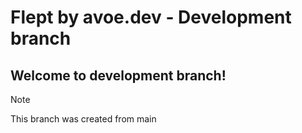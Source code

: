 # Flept by avoe.dev - Development branch

## Welcome to development branch!
>[!NOTE]
> This branch was created from main
